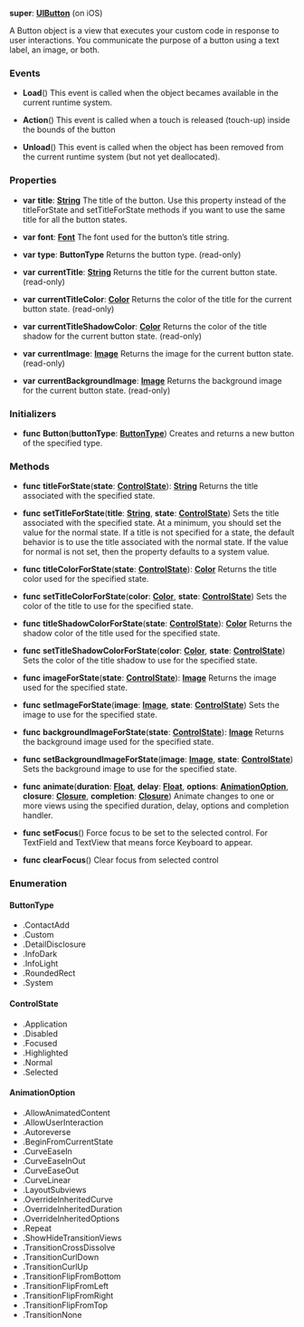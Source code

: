 **super**: **[UIButton](UIButton.md)** (on iOS)

A Button object is a view that executes your custom code in response to user interactions. You communicate the purpose of a button using a text label, an image, or both.

### Events

* **Load**()
This event is called when the object becames available in the current runtime system.

* **Action**()
This event is called when a touch is released (touch-up) inside the bounds of the button

* **Unload**()
This event is called when the object has been removed from the current runtime system (but not yet deallocated).



### Properties

* **var** **title**: **[String](../gravity/types.md)**
The title of the button. Use this property instead of the titleForState and setTitleForState methods if you want to use the same title for all the button states.

* **var** **font**: **[Font](font.md)**
The font used for the button’s title string.

* **var** **type**: **ButtonType**
Returns the button type. \(read-only\)

* **var** **currentTitle**: **[String](../gravity/types.md)**
Returns the title for the current button state. \(read-only\)

* **var** **currentTitleColor**: **[Color](color.md)**
Returns the color of the title for the current button state. \(read-only\)

* **var** **currentTitleShadowColor**: **[Color](color.md)**
Returns the color of the title shadow for the current button state. \(read-only\)

* **var** **currentImage**: **[Image](image.md)**
Returns the image for the current button state. \(read-only\)

* **var** **currentBackgroundImage**: **[Image](image.md)**
Returns the background image for the current button state. \(read-only\)



### Initializers

* **func** **Button**(**buttonType**: **<a href="#_enum_ButtonType">ButtonType</a>**)
Creates and returns a new button of the specified type.



### Methods

* **func** **titleForState**(**state**: **<a href="#_enum_ControlState">ControlState</a>**): <strong>[String](../gravity/types.md)</strong> 
Returns the title associated with the specified state.

* **func** **setTitleForState**(**title**: **[String](../gravity/types.md)**, **state**: **<a href="#_enum_ControlState">ControlState</a>**)
Sets the title associated with the specified state. At a minimum, you should set the value for the normal state. If a title is not specified for a state, the default behavior is to use the title associated with the normal state. If the value for normal is not set, then the property defaults to a system value.

* **func** **titleColorForState**(**state**: **<a href="#_enum_ControlState">ControlState</a>**): <strong>[Color](color.md)</strong> 
Returns the title color used for the specified state.

* **func** **setTitleColorForState**(**color**: **[Color](color.md)**, **state**: **<a href="#_enum_ControlState">ControlState</a>**)
Sets the color of the title to use for the specified state.

* **func** **titleShadowColorForState**(**state**: **<a href="#_enum_ControlState">ControlState</a>**): <strong>[Color](color.md)</strong> 
Returns the shadow color of the title used for the specified state.

* **func** **setTitleShadowColorForState**(**color**: **[Color](color.md)**, **state**: **<a href="#_enum_ControlState">ControlState</a>**)
Sets the color of the title shadow to use for the specified state.

* **func** **imageForState**(**state**: **<a href="#_enum_ControlState">ControlState</a>**): <strong>[Image](image.md)</strong> 
Returns the image used for the specified state.

* **func** **setImageForState**(**image**: **[Image](image.md)**, **state**: **<a href="#_enum_ControlState">ControlState</a>**)
Sets the image to use for the specified state.

* **func** **backgroundImageForState**(**state**: **<a href="#_enum_ControlState">ControlState</a>**): <strong>[Image](image.md)</strong> 
Returns the background image used for the specified state.

* **func** **setBackgroundImageForState**(**image**: **[Image](image.md)**, **state**: **<a href="#_enum_ControlState">ControlState</a>**)
Sets the background image to use for the specified state.

* **func** **animate**(**duration**: **[Float](../gravity/types.md)**, **delay**: **[Float](../gravity/types.md)**, **options**: **<a href="#_enum_AnimationOption">AnimationOption</a>**, **closure**: **[Closure](../gravity/closures.md)**, **completion**: **[Closure](../gravity/closures.md)**)
Animate changes to one or more views using the specified duration, delay, options and completion handler.

* **func** **setFocus**()
Force focus to be set to the selected control. For TextField and TextView that means force Keyboard to appear.

* **func** **clearFocus**()
Clear focus from selected control





### Enumeration

#### ButtonType
 * .ContactAdd
 * .Custom
 * .DetailDisclosure
 * .InfoDark
 * .InfoLight
 * .RoundedRect
 * .System

#### ControlState
 * .Application
 * .Disabled
 * .Focused
 * .Highlighted
 * .Normal
 * .Selected

#### AnimationOption
 * .AllowAnimatedContent
 * .AllowUserInteraction
 * .Autoreverse
 * .BeginFromCurrentState
 * .CurveEaseIn
 * .CurveEaseInOut
 * .CurveEaseOut
 * .CurveLinear
 * .LayoutSubviews
 * .OverrideInheritedCurve
 * .OverrideInheritedDuration
 * .OverrideInheritedOptions
 * .Repeat
 * .ShowHideTransitionViews
 * .TransitionCrossDissolve
 * .TransitionCurlDown
 * .TransitionCurlUp
 * .TransitionFlipFromBottom
 * .TransitionFlipFromLeft
 * .TransitionFlipFromRight
 * .TransitionFlipFromTop
 * .TransitionNone



